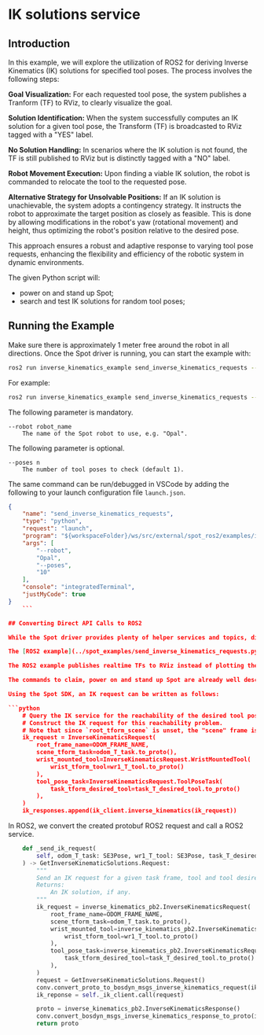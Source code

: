 # IK solutions service

## Introduction

In this example, we will explore the utilization of ROS2 for deriving Inverse Kinematics (IK) solutions for specified tool poses. The process involves the following steps:

**Goal Visualization:** For each requested tool pose, the system publishes a Tranform (TF) to RViz, to clearly visualize the goal.

**Solution Identification:** When the system successfully computes an IK solution for a given tool pose, the Transform (TF) is broadcasted to RViz tagged with a "YES" label.

**No Solution Handling:** In scenarios where the IK solution is not found, the TF is still published to RViz but is distinctly tagged with a "NO" label.

**Robot Movement Execution:** Upon finding a viable IK solution, the robot is commanded to relocate the tool to the requested pose.

**Alternative Strategy for Unsolvable Positions:** If an IK solution is unachievable, the system adopts a contingency strategy. It instructs the robot to approximate the target position as closely as feasible. This is done by allowing modifications in the robot's yaw (rotational movement) and height, thus optimizing the robot's position relative to the desired pose.

This approach ensures a robust and adaptive response to varying tool pose requests, enhancing the flexibility and efficiency of the robotic system in dynamic environments.

The given Python script will:
- power on and stand up Spot;
- search and test IK solutions for random tool poses;

## Running the Example

Make sure there is approximately 1 meter free around the robot in all directions. Once the Spot driver is running, you can start the example with:
```bash
ros2 run inverse_kinematics_example send_inverse_kinematics_requests --robot spot_name --poses n
```
For example:
```bash
ros2 run inverse_kinematics_example send_inverse_kinematics_requests --robot Opal --poses 10
```

The following parameter is mandatory.

```
--robot robot_name
    The name of the Spot robot to use, e.g. "Opal".
```
The following parameter is optional.

```
--poses n
    The number of tool poses to check (default 1).
```

The same command can be run/debugged in VSCode by adding the following to your launch configuration file `launch.json`.

```json
{
    "name": "send_inverse_kinematics_requests",
    "type": "python",
    "request": "launch",
    "program": "${workspaceFolder}/ws/src/external/spot_ros2/examples/inverse_kinematics/inverse_kinematics/send_inverse_kinematics_requests.py",
    "args": [
        "--robot",
        "Opal",
        "--poses",
        "10"
    ],
    "console": "integratedTerminal",
    "justMyCode": true
}
    ```

## Converting Direct API Calls to ROS2

While the Spot driver provides plenty of helper services and topics, direct Spot API calls can usually be replaced by ROS2 calls. This is done by replacing the protobuf messages with ROS messages and using the `robot_command` action.

The [ROS2 example](../spot_examples/send_inverse_kinematics_requests.py) is closely related to the [Spot SDK example](https://github.com/boston-dynamics/spot-sdk/blob/master/python/examples/inverse_kinematics/reachability.py) which is documented [here](https://dev.bostondynamics.com/python/examples/inverse_kinematics/readme).

The ROS2 example publishes realtime TFs to RViz instead of plotting the result.

The commands to claim, power on and stand up Spot are already well described in the example [Simple Arm Motion](simple_arm_motion/README.md). We will focus on the command to request an IK solution for a tool pose.

Using the Spot SDK, an IK request can be written as follows:

```python
    # Query the IK service for the reachability of the desired tool pose.
    # Construct the IK request for this reachability problem.
    # Note that since `root_tform_scene` is unset, the "scene" frame is the same as the "root" frame in this case.
    ik_request = InverseKinematicsRequest(
        root_frame_name=ODOM_FRAME_NAME,
        scene_tform_task=odom_T_task.to_proto(),
        wrist_mounted_tool=InverseKinematicsRequest.WristMountedTool(
            wrist_tform_tool=wr1_T_tool.to_proto()
        ),
        tool_pose_task=InverseKinematicsRequest.ToolPoseTask(
            task_tform_desired_tool=task_T_desired_tool.to_proto()
        ),
    )
    ik_responses.append(ik_client.inverse_kinematics(ik_request))
```

In ROS2, we convert the created protobuf ROS2 request and call a ROS2 service.

```python
    def _send_ik_request(
        self, odom_T_task: SE3Pose, wr1_T_tool: SE3Pose, task_T_desired_tool: SE3Pose
    ) -> GetInverseKinematicSolutions.Request:
        """
        Send an IK request for a given task frame, tool and tool desired pose.
        Returns:
            An IK solution, if any.
        """
        ik_request = inverse_kinematics_pb2.InverseKinematicsRequest(
            root_frame_name=ODOM_FRAME_NAME,
            scene_tform_task=odom_T_task.to_proto(),
            wrist_mounted_tool=inverse_kinematics_pb2.InverseKinematicsRequest.WristMountedTool(
                wrist_tform_tool=wr1_T_tool.to_proto()
            ),
            tool_pose_task=inverse_kinematics_pb2.InverseKinematicsRequest.ToolPoseTask(
                task_tform_desired_tool=task_T_desired_tool.to_proto()
            ),
        )
        request = GetInverseKinematicSolutions.Request()
        conv.convert_proto_to_bosdyn_msgs_inverse_kinematics_request(ik_request, request.request)
        ik_reponse = self._ik_client.call(request)

        proto = inverse_kinematics_pb2.InverseKinematicsResponse()
        conv.convert_bosdyn_msgs_inverse_kinematics_response_to_proto(ik_reponse.response, proto)
        return proto
```
